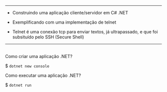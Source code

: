 ***

- Construindo uma aplicação cliente/servidor em C# .NET

- Exemplificando com uma implementação de telnet

- Telnet é uma conexão tcp para enviar textos, já ultrapassado, e que foi subsituído pelo SSH (Secure Shell)

***
\
Como criar uma aplicação .NET?

$ ``dotnet new console``

Como executar uma aplicação .NET?

$ ``dotnet run``
